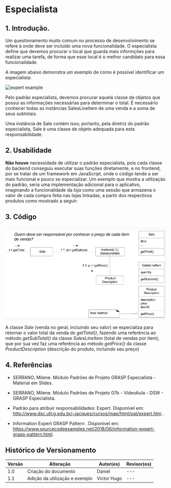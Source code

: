 # Especialista

## 1. Introdução.

Um questionamento muito comum no processo de desenvolvimento se refere à onde deve ser incluído uma nova funcionalidade. O especialista define que devemos procurar  o local que guarda mais informções para realizar uma tarefa, de forma que esse local é o melhor candidato para essa funcionalidade.

A imagem abaixo demonstra um exemplo de como é possível identificar um especialista:

![expert example](https://1.bp.blogspot.com/-15_IqLY-GM4/XQXNjQCtWrI/AAAAAAAAGE0/Ln5--07vci4lykvBwDn5-G4oerOeYI0EQCLcBGAs/s1600/expert1.png)

Pelo padrão especialista, devemos procurar aquela classe de objetos que possui as informações necessárias para determinar o total. É necessário conhecer todas as instâncias SalesLineltem de uma venda e a soma de seus subtotais.

Uma instância de Sale contém isso; portanto, pela diretriz do padrão especialista, Sale é uma classe de objeto adequada para esta responsabilidade.


## 2. Usabilidade

 **Não houve** necessidade de utilizar o padrão especialista, pois cada classe do backend conseguiu executar suas funções diretamente, e no frontend, por se tratar de um framework em JavaScript, onde o código tende a ser mais funcional e pouco se especializar. Um exemplo que mostra a utilização do padrão, seria uma implementação adicional para o aplicativo, imaginando a funcionalidade da *loja* como uma sessão que armazena o valor de cada compra feita nas lojas linkadas, a partir dos respectivos produtos como mostrado a seguir:

## 3. Código

<p align="center">
  <img src="../../assets/especialista/codigo_exemplo.png" alt="Codigo do Exemplo"/>
</p>

A classe *Sale* (venda no geral, incluindo seu valor) se especializa para retornar o valor total da venda do *getTotal()*, fazendo uma referência ao método *getSubTotal()* da classe *SalesLineItem* (total de vendas por item), que por sua vez faz uma referência ao método *getPrice()* da classe *ProductDescription* (descrição do produto, incluindo seu preço)

## 4. Referências

- SERRANO, Milene. Módulo Padrões de Projeto GRASP Especialista - Material em Slides.

- SERRANO, Milene. Módulo Padrões de Projeto 07b - VídeoAula - DSW - GRASP Especialista.

- Padrão para atribuir responsabilidades: Expert. Disponível em: http://www.dsc.ufcg.edu.br/~jacques/cursos/map/html/pat/expert.htm .

-  Information Expert GRASP Pattern . Disponível em: https://www.sourcecodeexamples.net/2018/06/information-expert-grasp-pattern.html.


## Histórico de Versionamento

| Versão | Alteração | Autor(es) | Revisor(es) |
| --- | --- | --- | --- |
| 1.0 | Criação do documento | Daniel | --- |
| 1.1 | Adição da utilização e exemplo | Victor Hugo | --- |
